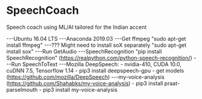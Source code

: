 # SpeechCoach
Speech coach using ML/AI tailored for the Indian accent

---Ubuntu 16.04 LTS
---Anaconda 2019.03
---Get ffmpeg "sudo apt-get install ffmpeg"
---??? Might need to install soX separately "sudo apt-get install sox"
---Run GetAudio 
---SpeechRecognition "pip install SpeechRecognition" (https://realpython.com/python-speech-recognition/)
---Run SpeechToText
---Mozilla DeepSpeech:
	- nvidia-410, CUDA 10.0, cuDNN 7.5, Tensorflow 1.14
	- pip3 install deepspeech-gpu
	- get models (https://github.com/mozilla/DeepSpeech)
---my-voice-analysis (https://github.com/Shahabks/my-voice-analysis)
	- pip3 install praat-parselmouth
	- pip3 install my-voice-analysis
